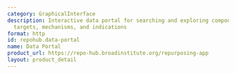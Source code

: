 ```yaml
---
category: GraphicalInterface
description: Interactive data portal for searching and exploring compound annotations,
  targets, mechanisms, and indications
format: http
id: repohub.data-portal
name: Data Portal
product_url: https://repo-hub.broadinstitute.org/repurposing-app
layout: product_detail
---
```

